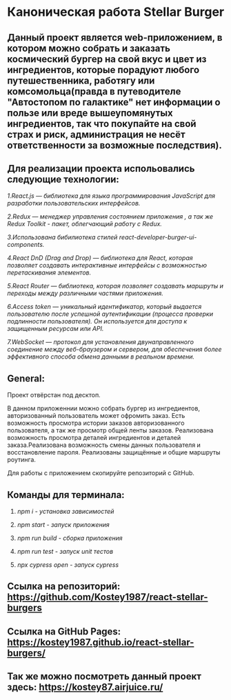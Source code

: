 # Каноническая работа Stellar Burger

## Данный проект является web-приложением, в котором можно собрать и заказать космический бургер на свой вкус и цвет из ингредиентов, которые порадуют любого путешественника, работягу или комсомольца(правда в путеводителе "Автостопом по галактике" нет информации о пользе или вреде вышеупомянутых ингредиентов, так что покупайте на свой страх и риск, администрация не несёт ответственности за возможные последствия).

## Для реализации проекта испольовались следующие технологии:

_1.React.js — библиотека для языка программирования JavaScript для разработки пользовательских интерфейсов._

_2.Redux — менеджер управления состоянием приложения , а так же Redux Toolkit - пакет, облегчающий работу с Redux._

_3.Использована бибилиотека стилей react-developer-burger-ui-components._

_4.React DnD (Drag and Drop) — библиотека для React, которая позволяет создавать интерактивные интерфейсы с возможностью перетаскивания элементов._

_5.React Router — библиотека, которая позволяет создавать маршруты и переходы между различными частями приложения._

_6.Access token — уникальный идентификатор, который выдается пользователю после успешной аутентификации (процесса проверки подлинности пользователя). Он используется для доступа к защищенным ресурсам или API._

_7.WebSocket — протокол для установления двунаправленного соединение между веб-браузером и сервером, для обеспечения более эффективного способа обмена данными в реальном времени._

## General:

Проект отвёрстан под десктоп.

В данном приложеннии можно собрать бургер из ингредиентов, авторизованный пользователь может офромить заказ. Есть возможность просмотра истории заказов авторизованного пользователя, а так же просмотр общей ленты заказов. Реализована возможность просмотра деталей ингредиентов и деталей заказа.Реализована возможность смены данных пользователя и восстановление пароля. Реализованы защищённые и общие маршруты роутинга.

Для работы с приложением скопируйте репозиторий с GitHub.

## Команды для терминала:

1. _npm i - установка зависимостей_

2. _npm start - запуск приложения_

3. _npm run build - сборка приложения_

4. _npm run test - запуск unit тестов_

5. _npx cypress open - запуск cypress_

## Ссылка на репозиторий: https://github.com/Kostey1987/react-stellar-burgers

## Ссылка на GitHub Pages: https://kostey1987.github.io/react-stellar-burgers/

## Так же можно посмотреть данный проект здесь: https://kostey87.airjuice.ru/
